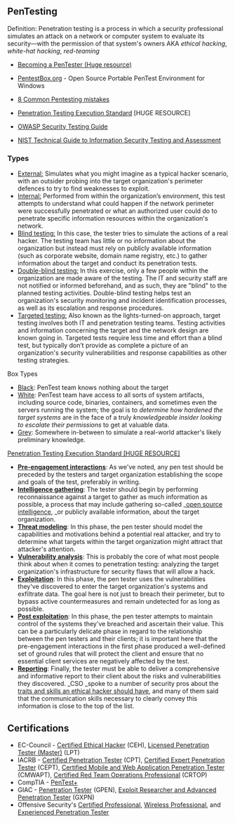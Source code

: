## PenTesting

Definition: Penetration testing is a process in which a security professional simulates an attack on a network or computer system to evaluate its security—with the permission of that system's owners AKA _ethical hacking_, _white-hat hacking_, _red-teaming_

* [Becoming a PenTester (Huge resource)](https://jhalon.github.io/becoming-a-pentester/)
* [PentestBox.org](https://pentestbox.org/) - Open Source Portable PenTest Environment for Windows
* [8 Common Pentesting mistakes](https://www.csoonline.com/article/3487557/8-common-pen-testing-mistakes-and-how-to-avoid-them.html)


* [Penetration Testing Execution Standard](http://www.pentest-standard.org/index.php/Main_Page) [HUGE RESOURCE]
* [OWASP Security Testing Guide](https://owasp.org/www-project-web-security-testing-guide/assets/archive/OWASP_Testing_Guide_v4.pdf)
* [NIST Technical Guide to Information Security Testing and Assessment](https://csrc.nist.gov/publications/detail/sp/800-115/final)


### Types



* <span style="text-decoration:underline;">External:</span> Simulates what you might imagine as a typical hacker scenario, with an outsider probing into the target organization's perimeter defences to try to find weaknesses to exploit.
* <span style="text-decoration:underline;">Internal:</span> Performed from within the organization’s environment, this test attempts to understand what could happen if the network perimeter were successfully penetrated or what an authorized user could do to penetrate specific information resources within the organization's network.
* <span style="text-decoration:underline;">Blind testing:</span> In this case, the tester tries to simulate the actions of a real hacker. The testing team has little or no information about the organization but instead must rely on publicly available information (such as corporate website, domain name registry, etc.) to gather information about the target and conduct its penetration tests.
* <span style="text-decoration:underline;">Double-blind testing:</span> In this exercise, only a few people within the organization are made aware of the testing. The IT and security staff are not notified or informed beforehand, and as such, they are "blind" to the planned testing activities. Double-blind testing helps test an organization's security monitoring and incident identification processes, as well as its escalation and response procedures.
* <span style="text-decoration:underline;">Targeted testing:</span> Also known as the lights-turned-on approach, target testing involves both IT and penetration testing teams. Testing activities and information concerning the target and the network design are known going in. Targeted tests require less time and effort than a blind test, but typically don’t provide as complete a picture of an organization's security vulnerabilities and response capabilities as other testing strategies.

Box Types

* <span style="text-decoration:underline;">Black</span>: PenTest team knows nothing about the target 
* <span style="text-decoration:underline;">White</span>: PenTest team have access to all sorts of system artifacts, including source code, binaries, containers, and sometimes even the servers running the system; the goal is to _determine how hardened the target systems_ are in the face of a truly _knowledgeable insider looking to escalate their permissions_ to get at valuable data.
* <span style="text-decoration:underline;">Grey</span>: Somewhere in-between to simulate a real-world attacker's likely preliminary knowledge.

[Penetration Testing Execution Standard [HUGE RESOURCE]](http://www.pentest-standard.org/index.php/Main_Page)

* **[Pre-engagement interactions](http://www.pentest-standard.org/index.php/Pre-engagement)**: As we've noted, any pen test should be preceded by the testers and target organization establishing the scope and goals of the test, preferably in writing.
* **[Intelligence gathering](http://www.pentest-standard.org/index.php/Intelligence_Gathering)**: The tester should begin by performing reconnaissance against a target to gather as much information as possible, a process that may include gathering so-called _[open source intelligence](https://www.csoonline.com/article/3445357/what-is-osint-top-open-source-intelligence-tools.html), _or publicly available information, about the target organization.
* **[Threat modeling](http://www.pentest-standard.org/index.php/Threat_Modeling)**: In this phase, the pen tester should model the capabilities and motivations behind a potential real attacker, and try to determine what targets within the target organization might attract that attacker's attention.
* **[Vulnerability analysis](http://www.pentest-standard.org/index.php/Vulnerability_Analysis)**: This is probably the core of what most people think about when it comes to penetration testing: analyzing the target organization's infrastructure for security flaws that will allow a hack.
* **[Exploitation](http://www.pentest-standard.org/index.php/Exploitation)**: In this phase, the pen tester uses the vulnerabilities they've discovered to enter the target organization's systems and exfiltrate data. The goal here is not just to breach their perimeter, but to bypass active countermeasures and remain undetected for as long as possible.
* **[Post exploitation](http://www.pentest-standard.org/index.php/Post_Exploitation)**: In this phase, the pen tester attempts to maintain control of the systems they've breached and ascertain their value. This can be a particularly delicate phase in regard to the relationship between the pen testers and their clients; it is important here that the pre-engagement interactions in the first phase produced a well-defined set of ground rules that will protect the client and ensure that no essential client services are negatively affected by the test.
* **[Reporting](http://www.pentest-standard.org/index.php/Reporting)**: Finally, the tester must be able to deliver a comprehensive and informative report to their client about the risks and vulnerabilities they discovered. _CSO _spoke to a number of security pros about the [traits and skills an ethical hacker should have](https://www.csoonline.com/article/3637732/10-essential-skills-and-traits-of-ethical-hackers.html), and many of them said that the communication skills necessary to clearly convey this information is close to the top of the list.

## Certifications

* EC-Council - [Certified Ethical Hacker](https://www.eccouncil.org/programs/certified-ethical-hacker-ceh/) (CEH), [Licensed Penetration Tester (Master)](https://www.eccouncil.org/programs/licensed-penetration-tester-lpt-master/) (LPT)
* IACRB - [Certified Penetration Tester](https://www.iacertification.org/cpt_certified_penetration_tester.html) (CPT), [Certified Expert Penetration Tester](https://www.iacertification.org/cept_certified_expert_penetration_tester.html) (CEPT), [Certified Mobile and Web Application Penetration Tester](https://www.iacertification.org/cmwapt_certified_moible_and_web_app_penetration_tester.html) (CMWAPT), [Certified Red Team Operations Professional](https://www.iacertification.org/crtop_certified_red_team_operations_professional.html) (CRTOP)
* CompTIA - [PenTest+](https://www.comptia.org/certifications/pentest)
* GIAC - [Penetration Tester](https://www.giac.org/certifications/penetration-tester-gpen/) (GPEN), [Exploit Researcher and Advanced Penetration Tester](https://www.giac.org/certifications/exploit-researcher-advanced-penetration-tester-gxpn/) (GXPN)
* Offensive Security's [Certified Professional](https://www.offensive-security.com/pwk-oscp/), [Wireless Professional](https://www.offensive-security.com/wifu-oswp/), and [Experienced Penetration Tester](https://www.offensive-security.com/courses-and-certifications/)
